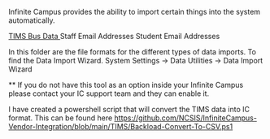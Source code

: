 Infinite Campus provides the ability to import certain things into the system automatically.

[TIMS Bus Data ](https://ncbussafety.org/tims/)
Staff Email Addresses
Student Email Addresses

In this folder are the file formats for the different types of data imports. To find the Data Import Wizard.
System Settings -> Data Utilities -> Data Import Wizard

** If you do not have this tool as an option inside your Infinite Campus please contact your IC support team and they can enable it. 

I have created a powershell script that will convert the TIMS data into IC format.  This can be found here
https://github.com/NCSIS/InfiniteCampus-Vendor-Integration/blob/main/TIMS/Backload-Convert-To-CSV.ps1
